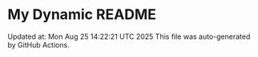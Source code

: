 # My Dynamic README
Updated at: Mon Aug 25 14:22:21 UTC 2025
This file was auto-generated by GitHub Actions.
